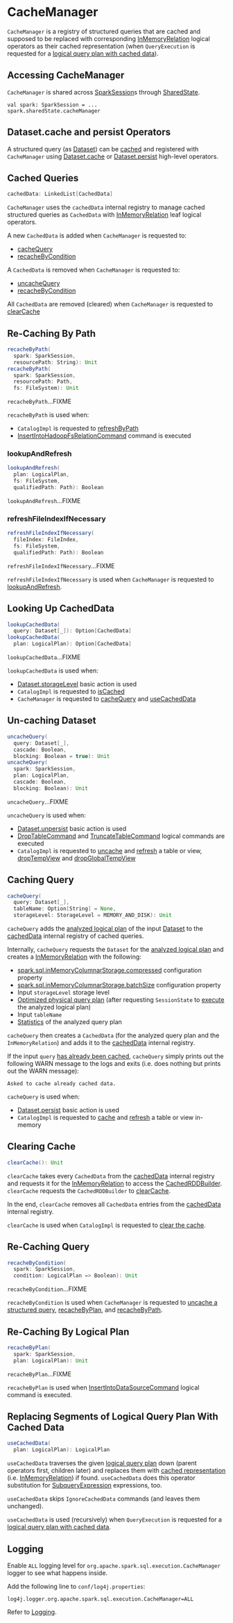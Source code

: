 # CacheManager

`CacheManager` is a registry of structured queries that are cached and supposed to be replaced with corresponding [InMemoryRelation](logical-operators/InMemoryRelation.md) logical operators as their cached representation (when `QueryExecution` is requested for a [logical query plan with cached data](QueryExecution.md#withCachedData)).

## Accessing CacheManager

`CacheManager` is shared across [SparkSession](SparkSession.md)s through [SharedState](SparkSession.md#sharedState).

```text
val spark: SparkSession = ...
spark.sharedState.cacheManager
```

## Dataset.cache and persist Operators

A structured query (as [Dataset](Dataset.md)) can be [cached](#cacheQuery) and registered with `CacheManager` using [Dataset.cache](spark-sql-caching-and-persistence.md#cache) or [Dataset.persist](spark-sql-caching-and-persistence.md#persist) high-level operators.

## <span id="cachedData"><span id="CachedData"> Cached Queries

```scala
cachedData: LinkedList[CachedData]
```

`CacheManager` uses the `cachedData` internal registry to manage cached structured queries as `CachedData` with [InMemoryRelation](logical-operators/InMemoryRelation.md) leaf logical operators.

A new `CachedData` is added when `CacheManager` is requested to:

* [cacheQuery](#cacheQuery)
* [recacheByCondition](#recacheByCondition)

A `CachedData` is removed when `CacheManager` is requested to:

* [uncacheQuery](#uncacheQuery)
* [recacheByCondition](#recacheByCondition)

All `CachedData` are removed (cleared) when `CacheManager` is requested to [clearCache](#clearCache)

## <span id="recacheByPath"> Re-Caching By Path

```scala
recacheByPath(
  spark: SparkSession,
  resourcePath: String): Unit
recacheByPath(
  spark: SparkSession,
  resourcePath: Path,
  fs: FileSystem): Unit
```

`recacheByPath`...FIXME

`recacheByPath` is used when:

* `CatalogImpl` is requested to [refreshByPath](CatalogImpl.md#refreshByPath)
* [InsertIntoHadoopFsRelationCommand](logical-operators/InsertIntoHadoopFsRelationCommand.md) command is executed

### <span id="lookupAndRefresh"> lookupAndRefresh

```scala
lookupAndRefresh(
  plan: LogicalPlan,
  fs: FileSystem,
  qualifiedPath: Path): Boolean
```

`lookupAndRefresh`...FIXME

### <span id="refreshFileIndexIfNecessary"> refreshFileIndexIfNecessary

```scala
refreshFileIndexIfNecessary(
  fileIndex: FileIndex,
  fs: FileSystem,
  qualifiedPath: Path): Boolean
```

`refreshFileIndexIfNecessary`...FIXME

`refreshFileIndexIfNecessary` is used when `CacheManager` is requested to [lookupAndRefresh](#lookupAndRefresh).

## <span id="lookupCachedData"> Looking Up CachedData

```scala
lookupCachedData(
  query: Dataset[_]): Option[CachedData]
lookupCachedData(
  plan: LogicalPlan): Option[CachedData]
```

`lookupCachedData`...FIXME

`lookupCachedData` is used when:

* [Dataset.storageLevel](spark-sql-dataset-operators.md#storageLevel) basic action is used
* `CatalogImpl` is requested to [isCached](CatalogImpl.md#isCached)
* `CacheManager` is requested to [cacheQuery](#cacheQuery) and [useCachedData](#useCachedData)

## <span id="uncacheQuery"> Un-caching Dataset

```scala
uncacheQuery(
  query: Dataset[_],
  cascade: Boolean,
  blocking: Boolean = true): Unit
uncacheQuery(
  spark: SparkSession,
  plan: LogicalPlan,
  cascade: Boolean,
  blocking: Boolean): Unit
```

`uncacheQuery`...FIXME

`uncacheQuery` is used when:

* [Dataset.unpersist](spark-sql-dataset-operators.md#unpersist) basic action is used
* [DropTableCommand](logical-operators/DropTableCommand.md) and [TruncateTableCommand](logical-operators/TruncateTableCommand.md) logical commands are executed
* `CatalogImpl` is requested to [uncache](CatalogImpl.md#uncacheTable) and [refresh](CatalogImpl.md#refreshTable) a table or view, [dropTempView](CatalogImpl.md#dropTempView) and [dropGlobalTempView](CatalogImpl.md#dropGlobalTempView)

## <span id="cacheQuery"> Caching Query

```scala
cacheQuery(
  query: Dataset[_],
  tableName: Option[String] = None,
  storageLevel: StorageLevel = MEMORY_AND_DISK): Unit
```

`cacheQuery` adds the [analyzed logical plan](Dataset.md#logicalPlan) of the input [Dataset](Dataset.md) to the [cachedData](#cachedData) internal registry of cached queries.

Internally, `cacheQuery` requests the `Dataset` for the [analyzed logical plan](Dataset.md#logicalPlan) and creates a [InMemoryRelation](logical-operators/InMemoryRelation.md) with the following:

* [spark.sql.inMemoryColumnarStorage.compressed](spark-sql-properties.md#spark.sql.inMemoryColumnarStorage.compressed) configuration property
* [spark.sql.inMemoryColumnarStorage.batchSize](spark-sql-properties.md#spark.sql.inMemoryColumnarStorage.batchSize) configuration property
* Input `storageLevel` storage level
* [Optimized physical query plan](QueryExecution.md#executedPlan) (after requesting `SessionState` to [execute](SessionState.md#executePlan) the analyzed logical plan)
* Input `tableName`
* [Statistics](logical-operators/LogicalPlanStats.md#stats) of the analyzed query plan

`cacheQuery` then creates a `CachedData` (for the analyzed query plan and the `InMemoryRelation`) and adds it to the [cachedData](#cachedData) internal registry.

If the input `query` [has already been cached](#lookupCachedData), `cacheQuery` simply prints out the following WARN message to the logs and exits (i.e. does nothing but prints out the WARN message):

```text
Asked to cache already cached data.
```

`cacheQuery` is used when:

* [Dataset.persist](spark-sql-dataset-operators.md#persist) basic action is used
* `CatalogImpl` is requested to [cache](CatalogImpl.md#cacheTable) and [refresh](CatalogImpl.md#refreshTable) a table or view in-memory

## <span id="clearCache"> Clearing Cache

```scala
clearCache(): Unit
```

`clearCache` takes every `CachedData` from the [cachedData](#cachedData) internal registry and requests it for the [InMemoryRelation](#cachedRepresentation) to access the [CachedRDDBuilder](logical-operators/InMemoryRelation.md#cacheBuilder). `clearCache` requests the `CachedRDDBuilder` to [clearCache](CachedRDDBuilder.md#clearCache).

In the end, `clearCache` removes all `CachedData` entries from the [cachedData](#cachedData) internal registry.

`clearCache` is used when `CatalogImpl` is requested to [clear the cache](CatalogImpl.md#clearCache).

## <span id="recacheByCondition"> Re-Caching Query

```scala
recacheByCondition(
  spark: SparkSession,
  condition: LogicalPlan => Boolean): Unit
```

`recacheByCondition`...FIXME

`recacheByCondition` is used when `CacheManager` is requested to [uncache a structured query](#uncacheQuery), [recacheByPlan](#recacheByPlan), and [recacheByPath](#recacheByPath).

## <span id="recacheByPlan"> Re-Caching By Logical Plan

```scala
recacheByPlan(
  spark: SparkSession,
  plan: LogicalPlan): Unit
```

`recacheByPlan`...FIXME

`recacheByPlan` is used when [InsertIntoDataSourceCommand](logical-operators/InsertIntoDataSourceCommand.md) logical command is executed.

## <span id="useCachedData"> Replacing Segments of Logical Query Plan With Cached Data

```scala
useCachedData(
  plan: LogicalPlan): LogicalPlan
```

`useCachedData` traverses the given [logical query plan](logical-operators/LogicalPlan.md) down (parent operators first, children later) and replaces them with [cached representation](#lookupCachedData) (i.e. [InMemoryRelation](logical-operators/InMemoryRelation.md)) if found. `useCachedData` does this operator substitution for [SubqueryExpression](expressions/SubqueryExpression.md) expressions, too.

`useCachedData` skips `IgnoreCachedData` commands (and leaves them unchanged).

`useCachedData` is used (recursively) when `QueryExecution` is requested for a [logical query plan with cached data](QueryExecution.md#withCachedData).

## Logging

Enable `ALL` logging level for `org.apache.spark.sql.execution.CacheManager` logger to see what happens inside.

Add the following line to `conf/log4j.properties`:

```text
log4j.logger.org.apache.spark.sql.execution.CacheManager=ALL
```

Refer to [Logging](spark-logging.md).
